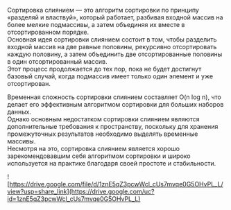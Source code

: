 Сортировка слиянием — это алгоритм сортировки по принципу «разделяй и властвуй», который работает, разбивая входной массив на более мелкие подмассивы, а затем объединяя их вместе в отсортированном порядке.  
Основная идея сортировки слиянием состоит в том, чтобы разделить входной массив на две равные половины, рекурсивно отсортировать каждую половину, а затем объединить две отсортированные половины в один отсортированный массив.  
Этот процесс продолжается до тех пор, пока не будет достигнут базовый случай, когда подмассив имеет только один элемент и уже отсортирован.

Временная сложность сортировки слиянием составляет O(n log n), что делает его эффективным алгоритмом сортировки для больших наборов данных.  
Однако основным недостатком сортировки слиянием являются дополнительные требования к пространству, поскольку для хранения промежуточных результатов необходимо выделять временные массивы.  
Несмотря на это, сортировка слиянием является хорошо зарекомендовавшим себя алгоритмом сортировки и широко используется на практике благодаря своей простоте и стабильности.

![https://drive.google.com/file/d/1znE5qZ3pcwWcl_cUs7mvqe0G5OHvPL_L/view?usp=share_link](https://drive.google.com/uc?id=1znE5qZ3pcwWcl_cUs7mvqe0G5OHvPL_L)